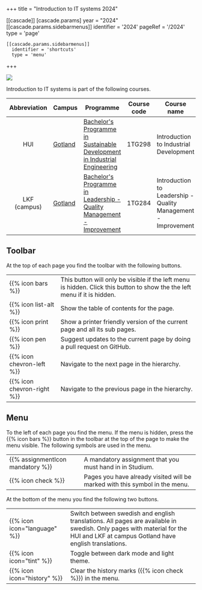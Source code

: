 +++
title = "Introduction to IT systems 2024"

[[cascade]]
  [cascade.params]
      year = "2024"
    [[cascade.params.sidebarmenus]]
      identifier = '2024'
      pageRef = '/2024'
      type = 'page'

    [[cascade.params.sidebarmenus]]
      identifier = 'shortcuts'
      type = 'menu'
+++

![](images/uu-full-logo-dark.png?classes=uu-full-logo&lightbox=false)

Introduction to IT systems is part of the following courses. 


[uu]:       https://www.uu.se/
[teknat]:   https://teknat.uu.se/utbildning/student/

[ångström]: https://angstrom.uu.se/
[ångström]: https://www.polacksbacken.uu.se/
[got]: https://www.uu.se/en/campus/gotland
[slu]: https://www.slu.se/


| Abbreviation    | Campus                                     | Programme                                                                    | Course code | Course name                                          |
|:---------------:|----------------------------------------------|------------------------------------------------------------------------------|:-----------:|------------------------------------------------------|
| HUI             | [Gotland][got]                               | [Bachelor's Programme in Sustainable Development in Industrial Engineering][HUI]                  | 1TG298      | Introduction to Industrial Development             |
| LKF (campus)    | [Gotland][got]                               | [Bachelor's Programme in Leadership - Quality Management - Improvement][KandLedarskap]        | 1TG284      | Introduction to Leadership - Quality Management - Improvement |


[KandLedarskap]: https://www.uu.se/en/admissions/master/selma/program/?pKod=TKV1K
[HUI]: https://uu.se/en/admissions/master/selma/program/?pKod=THU1Y


## Toolbar

At the top of each page you find the toolbar with the following buttons.


<table class="icon-list">
<tr>
  <td>
    {{% icon bars %}}
  </td>
  <td>
    This button will only be visible if the left menu is hidden. Click this button to show the the left menu if it is hidden. 
  </td>
</tr>
<tr>
  <td>
    {{% icon list-alt %}}
  </td>
  <td>
    Show the table of contents for the page.
  </td>
</tr>
<tr>
  <td>
    {{% icon print %}}
  </td>
  <td>
    Show a printer friendly version of the current page and all its sub pages. 
  </td>
</tr>
<tr>
  <td>
    {{% icon pen %}}
  </td>
  <td>
    Suggest updates to the current page by doing a pull request on GitHub. 
  </td>
</tr>
<tr>
  <td>
    {{% icon chevron-left %}}
  </td>
  <td>
    Navigate to the next page in the hierarchy. 
  </td>
</tr>
<tr>
  <td>
   {{% icon chevron-right %}}
  </td>
  <td>
    Navigate to the previous page in the hierarchy. 
  </td>
</tr>
</table>


## Menu

To the left of each page you find the menu. If the menu is hidden, press the 
{{% icon bars %}} button in the toolbar at the top of the page to make the menu
visible. The following symbols are used in the menu. 


<table class="icon-list">
<!-- tr>
  <td>
   {{% assignmentIcon github %}}
  </td>
  <td>
    Instructions on how to download source code from GitHub.
  </td>
</tr-->
<tr>
  <td>
    {{% assignmentIcon mandatory %}}
  </td>
  <td>
    A mandatory assignment that you must hand in in Studium. 
  </td>
</tr>
<tr>
  <td>
   {{% icon check %}}
  </td>
  <td>
    Pages you have already visited will be marked with this symbol in the menu. 
  </td>
</tr>
<!-- tr>
  <td>
   {{% assignmentIcon higher-grade %}}
  </td>
  <td>
     Optional assignment for higher grade.
  </td>
</tr-->
</table>

At the bottom of the menu you find the following two buttons. 
<table class="icon-list">
<tr>
  <td>
   {{% icon icon="language" %}}
  </td>
  <td>
  Switch between swedish and english translations. All pages are available in swedish. Only pages with material for the HUI and LKF at campus Gotland have english translations. 
  </td>
</tr>
<tr>
  <td>
 {{% icon icon="tint" %}}
  </td>
  <td>
    Toggle between dark mode and light theme. 
  </td>
</tr>
<tr>
  <td>
   {{% icon icon="history" %}}
  </td>
  <td>
    Clear the history marks ({{% icon check %}}) in the menu.
  </td>
</tr>
</table>